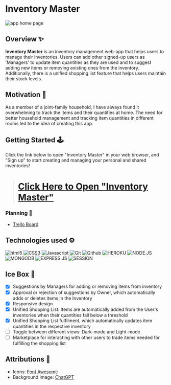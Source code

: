 # Inventory Master
![app home page](https://i.imgur.com/4R0EGYl.png)

## Overview ✨ 
**Inventory Master** is an inventory management web-app that helps users to manage their inventories. Users can add other signed-up users as 'Managers' to update item quantities as they are used and to suggest adding new items or removing existing ones from the inventory. Additionally, there is a unified shopping list feature that helps users maintain their stock levels.

## Motivation 🧠 
As a member of a joint-family household, I have always found it overwhelming to track the items and their quantities at home. The need for better household management and tracking item quantities in different rooms led to the idea of creating this app. 

## Getting Started 🕹️ 
Click the link below to open "Inventory Master" in your web browser, and "Sign up" to start creating and managing your personal and shared inventories!

> # [Click Here to Open "Inventory Master"](https://inventory-master-55734dd20e03.herokuapp.com/)

### Planning 🎨 

* [Trello Board](https://trello.com/b/kNeAThYh/inventory-master)

## Technologies used ⚙️

![html5](https://img.shields.io/badge/HTML5-E34F26?style=for-the-badge&logo=html5&logoColor=white)
![CSS3](https://img.shields.io/badge/CSS3-1572B6?style=for-the-badge&logo=css3&logoColor=white)
![Javascript](https://img.shields.io/badge/JavaScript-F7DF1E?style=for-the-badge&logo=javascript&logoColor=black)
![Git](https://img.shields.io/badge/GIT-E44C30?style=for-the-badge&logo=git&logoColor=white)
![Github](https://img.shields.io/badge/GitHub-100000?style=for-the-badge&logo=github&logoColor=white)
![HEROKU](https://img.shields.io/badge/Heroku-430098?style=for-the-badge&logo=heroku&logoColor=white)
![NODE.JS](https://img.shields.io/badge/Node.js-43853D?style=for-the-badge&logo=node.js&logoColor=white)
![MONGODB](https://img.shields.io/badge/MongoDB-4EA94B?style=for-the-badge&logo=mongodb&logoColor=white)
![EXPRESS.JS](https://img.shields.io/badge/Express.js-404D59?style=for-the-badge)
![SESSION](https://img.shields.io/badge/Session-000000.svg?style=for-the-badge&logo=Session&logoColor=white)



## Ice Box 🧊 

- [x] Suggestions by Managers for adding or removing items from inventory
- [x] Approval or rejection of suggestions by Owner, which automatically adds or deletes items in the Inventory
- [x] Responsive design
- [x] Unified Shopping List: Items are automatically added from the User's inventories when their quantities fall below a threshold
- [x] Unified Shopping List fulfilment, which automatically updates item quantities in the respective inventory
- [ ] Toggle between different views: Dark-mode and Light-mode
- [ ] Marketplace for interacting with other users to trade items needed for fulfilling the shopping list

## Attributions 🙏 

- Icons: [Font Awesome](https://fontawesome.com/)
- Background Image: [ChatGPT](https://chatgpt.com/)
